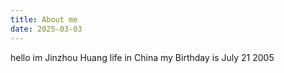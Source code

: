 ```yaml
---
title: About me
date: 2025-03-03
---
```

hello im Jinzhou Huang life in China my Birthday is July 21 2005